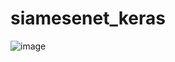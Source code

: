 # siamesenet_keras

![image](https://github.com/zhucheng725/siamesenet_keras/blob/master/ssd_vgg_300/3_result.gif)<br>
